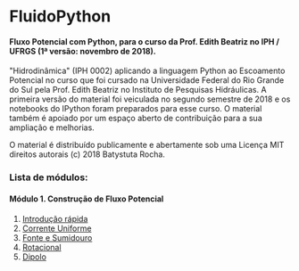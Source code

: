 # FluidoPython

#### Fluxo Potencial com Python, para o curso da Prof. Edith Beatriz no IPH / UFRGS (1ª versão: novembro de 2018).

"Hidrodinâmica" (IPH 0002) aplicando a linguagem Python ao Escoamento Potencial no curso que foi cursado na
Universidade Federal do Rio Grande do Sul pela Prof. Edith Beatriz no Instituto de Pesquisas Hidráulicas.
A primeira versão do material foi veiculada no segundo semestre de 2018 e os notebooks do IPython foram preparados para esse curso.
O material também é apoiado por um espaço aberto de contribuição para a sua ampliação e melhorias.

O material é distribuído publicamente e abertamente sob uma Licença MIT direitos autorais (c) 2018 Batystuta Rocha.

### Lista de módulos:

#### Módulo 1. Construção de Fluxo Potencial

1. [Introdução rápida]()
2. [Corrente Uniforme]()
3. [Fonte e Sumidouro]()
4. [Rotacional]()
5. [Dipolo]()
